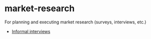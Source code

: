 # market-research
For planning and executing market research (surveys, interviews, etc.)

- [Informal interviews](informal-interviews/)
